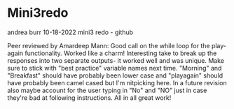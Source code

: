 # Mini3redo
andrea burr
10-18-2022
mini3 redo - github

Peer reviewed by Amardeep Mann: Good call on the while loop for the play-again functionality. Worked like a charm! Interesting take to break up the responses into two separate outputs- it worked well and was unique. Make sure to stick with "best practice" variable names next time. "Morning" and "Breakfast" should have probably been lower case and "playagain" should have probably been camel cased but I'm nitpicking here. In a future revision also maybe account for the user typing in "No" and "NO" just in case they're bad at following instructions. All in all great work!